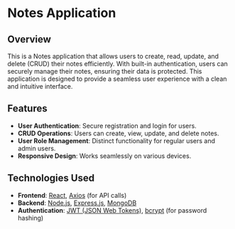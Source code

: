 # Notes Application

## Overview

This is a Notes application that allows users to create, read, update, and delete (CRUD) their notes efficiently. With built-in authentication, users can securely manage their notes, ensuring their data is protected. This application is designed to provide a seamless user experience with a clean and intuitive interface.

## Features

- **User Authentication**: Secure registration and login for users.
- **CRUD Operations**: Users can create, view, update, and delete notes.
- **User Role Management**: Distinct functionality for regular users and admin users.
- **Responsive Design**: Works seamlessly on various devices.

## Technologies Used

- **Frontend**: [React](https://reactjs.org/), [Axios](https://axios-http.com/docs/intro) (for API calls)
- **Backend**: [Node.js](https://nodejs.org/), [Express.js](https://expressjs.com/), [MongoDB](https://www.mongodb.com/)
- **Authentication**: [JWT (JSON Web Tokens)](https://jwt.io/), [bcrypt](https://www.npmjs.com/package/bcrypt) (for password hashing)
